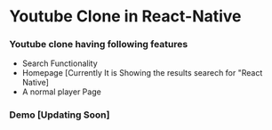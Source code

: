 # Youtube Clone in React-Native 
### Youtube clone having following features

- Search Functionality
- Homepage [Currently It is Showing the results searech for "React Native]
- A normal player Page 

### Demo [Updating Soon]

### 